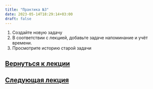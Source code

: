 ```yaml
---
title: "Практика №3"
date: 2023-05-14T18:29:14+03:00
draft: false
---
```

1. Создайте новую задачу
2. В соответствии с лекцией, добавьте задаче напоминание и учёт времени.
3. Просмотрите историю старой задачи

## [Вернуться к лекции](/лекции/лекция_7/)
## [Следующая лекция](/лекции/лекция_8/)

